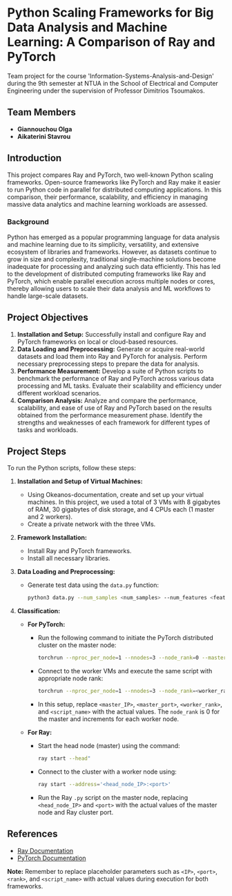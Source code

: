 # Python Scaling Frameworks for Big Data Analysis and Machine Learning: A Comparison of Ray and PyTorch

Team project for the course 'Information-Systems-Analysis-and-Design' during the 9th semester at NTUA in the School of Electrical and Computer Engineering under the supervision of Professor Dimitrios Tsoumakos.

## Team Members

- **Giannouchou Olga**
- **Aikaterini Stavrou**

## Introduction

This project compares Ray and PyTorch, two well-known Python scaling frameworks. Open-source frameworks like PyTorch and Ray make it easier to run Python code in parallel for distributed computing applications. In this comparison, their performance, scalability, and efficiency in managing massive data analytics and machine learning workloads are assessed.

### Background
Python has emerged as a popular programming language for data analysis and machine learning due to its simplicity, versatility, and extensive ecosystem of libraries and frameworks. However, as datasets continue to grow in size and complexity, traditional single-machine solutions become inadequate for processing and analyzing such data efficiently. This has led to the development of distributed computing frameworks like Ray and PyTorch, which enable parallel execution across multiple nodes or cores, thereby allowing users to scale their data analysis and ML workflows to handle large-scale datasets.

## Project Objectives

1. **Installation and Setup:** Successfully install and configure Ray and PyTorch frameworks on local or cloud-based resources.
2. **Data Loading and Preprocessing:** Generate or acquire real-world datasets and load them into Ray and PyTorch for analysis. Perform necessary preprocessing steps to prepare the data for analysis.
3. **Performance Measurement:** Develop a suite of Python scripts to benchmark the performance of Ray and PyTorch across various data processing and ML tasks. Evaluate their scalability and efficiency under different workload scenarios.
4. **Comparison Analysis:** Analyze and compare the performance, scalability, and ease of use of Ray and PyTorch based on the results obtained from the performance measurement phase. Identify the strengths and weaknesses of each framework for different types of tasks and workloads.

## Project Steps

To run the Python scripts, follow these steps:

1. **Installation and Setup of Virtual Machines:**
   - Using Okeanos-documentation, create and set up your virtual machines. In this project, we used a total of 3 VMs with 8 gigabytes of RAM, 30 gigabytes of disk storage, and 4 CPUs each (1 master and 2 workers).
   - Create a private network with the three VMs.

2. **Framework Installation:**
   - Install Ray and PyTorch frameworks.
   - Install all necessary libraries.

3. **Data Loading and Preprocessing:**
   - Generate test data using the `data.py` function:
     ```bash
     python3 data.py --num_samples <num_samples> --num_features <features>
     ```

4. **Classification:**
   - **For PyTorch:**
     - Run the following command to initiate the PyTorch distributed cluster on the master node:
       ```bash
       torchrun --nproc_per_node=1 --nnodes=3 --node_rank=0 --master_addr="<master_IP>" --master_port=<master_port> <script_name>
       ```
     - Connect to the worker VMs and execute the same script with appropriate node rank:
       ```bash
       torchrun --nproc_per_node=1 --nnodes=3 --node_rank=<worker_rank> --master_addr="<master_IP>" --master_port=<master_port> <script_name>
       ```
     - In this setup, replace `<master_IP>`, `<master_port>`, `<worker_rank>`, and `<script_name>` with the actual values. The `node_rank` is 0 for the master and increments for each worker node.

   - **For Ray:**
     - Start the head node (master) using the command:
       ```bash
       ray start --head"
       ```
     - Connect to the cluster with a worker node using:
       ```bash
       ray start --address='<head_node_IP>:<port>'
       ```
     - Run the Ray `.py` script on the master node, replacing `<head_node_IP>` and `<port>` with the actual values of the master node and Ray cluster port.

## References

- [Ray Documentation](https://docs.ray.io/)
- [PyTorch Documentation](https://pytorch.org/)

**Note:** Remember to replace placeholder parameters such as `<IP>`, `<port>`, `<rank>`, and `<script_name>` with actual values during execution for both frameworks.
